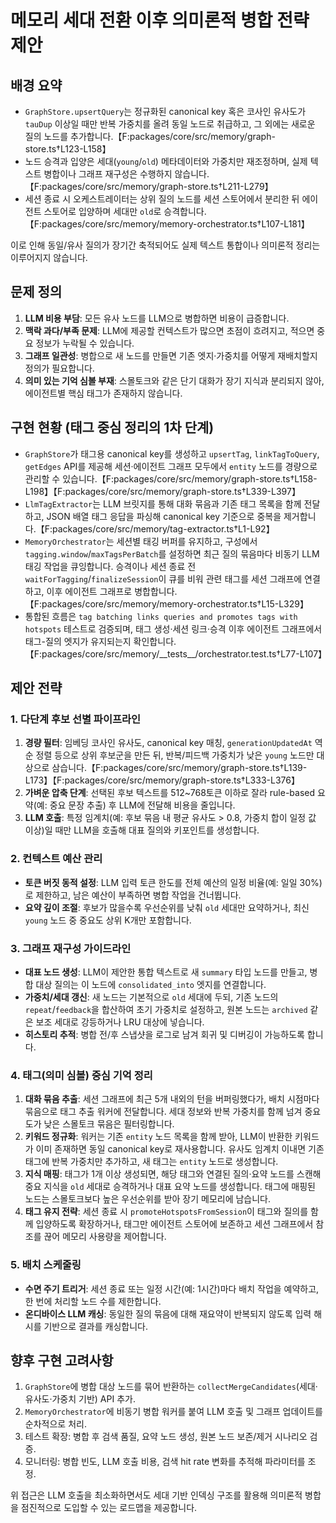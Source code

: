 # 메모리 세대 전환 이후 의미론적 병합 전략 제안

## 배경 요약

- `GraphStore.upsertQuery`는 정규화된 canonical key 혹은 코사인 유사도가 `tauDup` 이상일 때만 반복 가중치를 올려 동일 노드로 취급하고, 그 외에는 새로운 질의 노드를 추가합니다.【F:packages/core/src/memory/graph-store.ts†L123-L158】
- 노드 승격과 입양은 세대(`young`/`old`) 메타데이터와 가중치만 재조정하며, 실제 텍스트 병합이나 그래프 재구성은 수행하지 않습니다.【F:packages/core/src/memory/graph-store.ts†L211-L279】
- 세션 종료 시 오케스트레이터는 상위 질의 노드를 세션 스토어에서 분리한 뒤 에이전트 스토어로 입양하며 세대만 `old`로 승격합니다.【F:packages/core/src/memory/memory-orchestrator.ts†L107-L181】

이로 인해 동일/유사 질의가 장기간 축적되어도 실제 텍스트 통합이나 의미론적 정리는 이루어지지 않습니다.

## 문제 정의

1. **LLM 비용 부담**: 모든 유사 노드를 LLM으로 병합하면 비용이 급증합니다.
2. **맥락 과다/부족 문제**: LLM에 제공할 컨텍스트가 많으면 초점이 흐려지고, 적으면 중요 정보가 누락될 수 있습니다.
3. **그래프 일관성**: 병합으로 새 노드를 만들면 기존 엣지·가중치를 어떻게 재배치할지 정의가 필요합니다.
4. **의미 있는 기억 심볼 부재**: 스몰토크와 같은 단기 대화가 장기 지식과 분리되지 않아, 에이전트별 핵심 태그가 존재하지 않습니다.

## 구현 현황 (태그 중심 정리의 1차 단계)

- `GraphStore`가 태그용 canonical key를 생성하고 `upsertTag`, `linkTagToQuery`, `getEdges` API를 제공해 세션·에이전트 그래프 모두에서 `entity` 노드를 경량으로 관리할 수 있습니다.【F:packages/core/src/memory/graph-store.ts†L158-L198】【F:packages/core/src/memory/graph-store.ts†L339-L397】
- `LlmTagExtractor`는 LLM 브릿지를 통해 대화 묶음과 기존 태그 목록을 함께 전달하고, JSON 배열 태그 응답을 파싱해 canonical key 기준으로 중복을 제거합니다.【F:packages/core/src/memory/tag-extractor.ts†L1-L92】
- `MemoryOrchestrator`는 세션별 태깅 버퍼를 유지하고, 구성에서 `tagging.window`/`maxTagsPerBatch`를 설정하면 최근 질의 묶음마다 비동기 LLM 태깅 작업을 큐잉합니다. 승격이나 세션 종료 전 `waitForTagging`/`finalizeSession`이 큐를 비워 관련 태그를 세션 그래프에 연결하고, 이후 에이전트 그래프로 병합합니다.【F:packages/core/src/memory/memory-orchestrator.ts†L15-L329】
- 통합된 흐름은 `tag batching links queries and promotes tags with hotspots` 테스트로 검증되며, 태그 생성·세션 링크·승격 이후 에이전트 그래프에서 태그-질의 엣지가 유지되는지 확인합니다.【F:packages/core/src/memory/\_\_tests\_\_/orchestrator.test.ts†L77-L107】

## 제안 전략

### 1. 다단계 후보 선별 파이프라인

1. **경량 필터**: 임베딩 코사인 유사도, canonical key 매칭, `generationUpdatedAt` 역순 정렬 등으로 상위 후보군을 만든 뒤, 반복/피드백 가중치가 낮은 `young` 노드만 대상으로 삼습니다.【F:packages/core/src/memory/graph-store.ts†L139-L173】【F:packages/core/src/memory/graph-store.ts†L333-L376】
2. **가벼운 압축 단계**: 선택된 후보 텍스트를 512~768토큰 이하로 잘라 rule-based 요약(예: 중요 문장 추출) 후 LLM에 전달해 비용을 줄입니다.
3. **LLM 호출**: 특정 임계치(예: 후보 묶음 내 평균 유사도 > 0.8, 가중치 합이 일정 값 이상)일 때만 LLM을 호출해 대표 질의와 키포인트를 생성합니다.

### 2. 컨텍스트 예산 관리

- **토큰 버짓 동적 설정**: LLM 입력 토큰 한도를 전체 예산의 일정 비율(예: 일일 30%)로 제한하고, 남은 예산이 부족하면 병합 작업을 건너뜁니다.
- **요약 깊이 조절**: 후보가 많을수록 우선순위를 낮춰 `old` 세대만 요약하거나, 최신 `young` 노드 중 중요도 상위 K개만 포함합니다.

### 3. 그래프 재구성 가이드라인

- **대표 노드 생성**: LLM이 제안한 통합 텍스트로 새 `summary` 타입 노드를 만들고, 병합 대상 질의는 이 노드에 `consolidated_into` 엣지를 연결합니다.
- **가중치/세대 갱신**: 새 노드는 기본적으로 `old` 세대에 두되, 기존 노드의 `repeat`/`feedback`을 합산하여 초기 가중치로 설정하고, 원본 노드는 `archived` 같은 보조 세대로 강등하거나 LRU 대상에 넣습니다.
- **히스토리 추적**: 병합 전/후 스냅샷을 로그로 남겨 회귀 및 디버깅이 가능하도록 합니다.

### 4. 태그(의미 심볼) 중심 기억 정리

1. **대화 묶음 추출**: 세션 그래프에 최근 5개 내외의 턴을 버퍼링했다가, 배치 시점마다 묶음으로 태그 추출 워커에 전달합니다. 세대 정보와 반복 가중치를 함께 넘겨 중요도가 낮은 스몰토크 묶음은 필터링합니다.
2. **키워드 정규화**: 워커는 기존 `entity` 노드 목록을 함께 받아, LLM이 반환한 키워드가 이미 존재하면 동일 canonical key로 재사용합니다. 유사도 임계치 이내면 기존 태그에 반복 가중치만 추가하고, 새 태그는 `entity` 노드로 생성합니다.
3. **지식 매핑**: 태그가 1개 이상 생성되면, 해당 태그와 연결된 질의·요약 노드를 스캔해 중요 지식을 `old` 세대로 승격하거나 대표 요약 노드를 생성합니다. 태그에 매핑된 노드는 스몰토크보다 높은 우선순위를 받아 장기 메모리에 남습니다.
4. **태그 유지 전략**: 세션 종료 시 `promoteHotspotsFromSession`이 태그와 질의를 함께 입양하도록 확장하거나, 태그만 에이전트 스토어에 보존하고 세션 그래프에서 참조를 끊어 메모리 사용량을 제어합니다.

### 5. 배치 스케줄링

- **수면 주기 트리거**: 세션 종료 또는 일정 시간(예: 1시간)마다 배치 작업을 예약하고, 한 번에 처리할 노드 수를 제한합니다.
- **온디바이스 LLM 캐싱**: 동일한 질의 묶음에 대해 재요약이 반복되지 않도록 입력 해시를 기반으로 결과를 캐싱합니다.

## 향후 구현 고려사항

1. `GraphStore`에 병합 대상 노드를 묶어 반환하는 `collectMergeCandidates`(세대·유사도·가중치 기반) API 추가.
2. `MemoryOrchestrator`에 비동기 병합 워커를 붙여 LLM 호출 및 그래프 업데이트를 순차적으로 처리.
3. 테스트 확장: 병합 후 검색 품질, 요약 노드 생성, 원본 노드 보존/제거 시나리오 검증.
4. 모니터링: 병합 빈도, LLM 호출 비용, 검색 hit rate 변화를 추적해 파라미터를 조정.

위 접근은 LLM 호출을 최소화하면서도 세대 기반 인덱싱 구조를 활용해 의미론적 병합을 점진적으로 도입할 수 있는 로드맵을 제공합니다.
